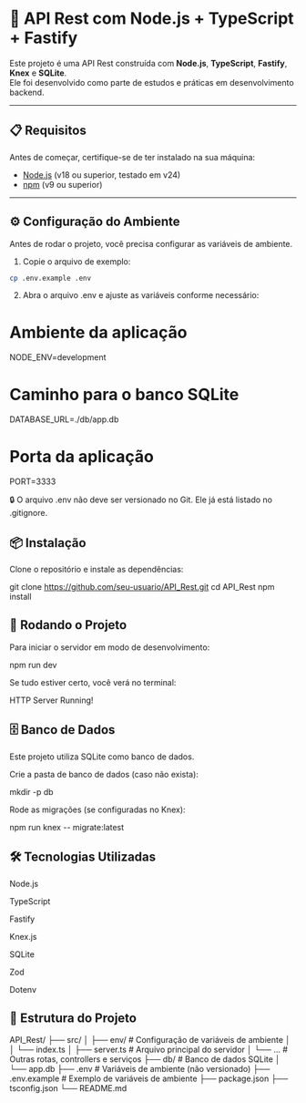# 🚀 API Rest com Node.js + TypeScript + Fastify

Este projeto é uma API Rest construída com **Node.js**, **TypeScript**, **Fastify**, **Knex** e **SQLite**.  
Ele foi desenvolvido como parte de estudos e práticas em desenvolvimento backend.

---

## 📋 Requisitos

Antes de começar, certifique-se de ter instalado na sua máquina:

- [Node.js](https://nodejs.org/) (v18 ou superior, testado em v24)
- [npm](https://www.npmjs.com/) (v9 ou superior)

---

## ⚙️ Configuração do Ambiente

Antes de rodar o projeto, você precisa configurar as variáveis de ambiente.

1. Copie o arquivo de exemplo:

```bash
cp .env.example .env
```

2. Abra o arquivo .env e ajuste as variáveis conforme necessário:

# Ambiente da aplicação

NODE_ENV=development

# Caminho para o banco SQLite

DATABASE_URL=./db/app.db

# Porta da aplicação

PORT=3333

🔒 O arquivo .env não deve ser versionado no Git. Ele já está listado no .gitignore.

## 📦 Instalação

Clone o repositório e instale as dependências:

git clone https://github.com/seu-usuario/API_Rest.git
cd API_Rest
npm install

## 🚀 Rodando o Projeto

Para iniciar o servidor em modo de desenvolvimento:

npm run dev

Se tudo estiver certo, você verá no terminal:

HTTP Server Running!

## 🗄️ Banco de Dados

Este projeto utiliza SQLite como banco de dados.

Crie a pasta de banco de dados (caso não exista):

mkdir -p db

Rode as migrações (se configuradas no Knex):

npm run knex -- migrate:latest

## 🛠️ Tecnologias Utilizadas

Node.js

TypeScript

Fastify

Knex.js

SQLite

Zod

Dotenv

## 📌 Estrutura do Projeto

API_Rest/
├── src/
│ ├── env/ # Configuração de variáveis de ambiente
│ │ └── index.ts
│ ├── server.ts # Arquivo principal do servidor
│ └── ... # Outras rotas, controllers e serviços
├── db/ # Banco de dados SQLite
│ └── app.db
├── .env # Variáveis de ambiente (não versionado)
├── .env.example # Exemplo de variáveis de ambiente
├── package.json
├── tsconfig.json
└── README.md
